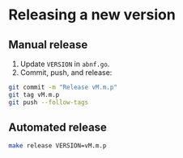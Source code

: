 # Releasing a new version

## Manual release

1. Update `VERSION` in `abnf.go`.
2. Commit, push, and release:

```bash
git commit -m "Release vM.m.p"
git tag vM.m.p
git push --follow-tags
```

## Automated release

```bash
make release VERSION=vM.m.p
```
